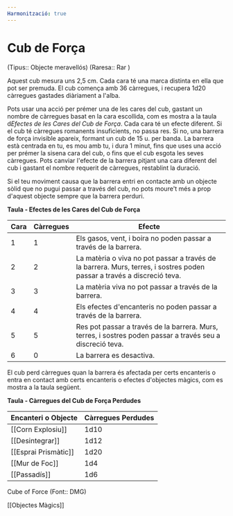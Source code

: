 ```yaml
---
Harmonització: true
---
```

# Cub de Força

(Tipus:: Objecte meravellós) (Raresa:: Rar )

Aquest cub mesura uns 2,5 cm. Cada cara té una marca distinta en ella que pot ser premuda. El cub comença amb 36 càrregues, i recupera 1d20 càrregues gastades diàriament a l'alba.

Pots usar una acció per prémer una de les cares del cub, gastant un nombre de càrregues basat en la cara escollida, com es mostra a la taula d*Efectes de les Cares del Cub de Força*. Cada cara té un efecte diferent. Si el cub té càrregues romanents insuficients, no passa res. Si no, una barrera de força invisible apareix, formant un cub de 15 u. per banda. La barrera està centrada en tu, es mou amb tu, i dura 1 minut, fins que uses una acció per prémer la sisena cara del cub, o fins que el cub esgota les seves càrregues. Pots canviar l'efecte de la barrera pitjant una cara diferent del cub i gastant el nombre requerit de càrregues, restablint la duració.

Si el teu moviment causa que la barrera entri en contacte amb un objecte sòlid que no pugui passar a través del cub, no pots moure't més a prop d'aquest objecte sempre que la barrera perduri.

**Taula - Efectes de les Cares del Cub de Força**

| Cara | Càrregues | Efecte                                                                                                                  |
| ---- | --------- | ----------------------------------------------------------------------------------------------------------------------- |
| 1    | 1         | Els gasos, vent, i boira no poden passar a través de la barrera.                                                        |
| 2    | 2         | La matèria o viva no pot passar a través de la barrera. Murs, terres, i sostres poden passar a través a discreció teva. |
| 3    | 3         | La matèria viva no pot passar a través de la barrera.                                                                   |
| 4    | 4         | Els efectes d'encanteris no poden passar a través de la barrera.                                                        |
| 5    | 5         | Res pot passar a través de la barrera. Murs, terres, i sostres poden passar a través seu a discreció teva.              |
| 6    | 0         | La barrera es desactiva.                                                                                                |

El cub perd càrregues quan la barrera és afectada per certs encanteris o entra en contact amb certs encanteris o efectes d'objectes màgics, com es mostra a la taula següent.

**Taula - Càrregues del Cub de Força Perdudes**

| Encanteri o Objecte    | Càrregues Perdudes |
|------------------|--------------|
| [[Corn Explosiu]] | 1d10         |
| [[Desintegrar]]     | 1d12         |
| [[Esprai Prismàtic]]  | 1d20         |
| [[Mur de Foc]]     | 1d4          |
| [[Passadís]]         | 1d6          |

Cube of Force (Font:: DMG)

[[Objectes Màgics]]